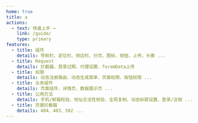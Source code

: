 ```yaml
---
home: true
title: a
actions:
  - text: 快速上手 →
    link: /guide/
    type: primary
features:
  - title: 组件
    details: 导航栏、定位栏、侧边栏、分页、图标、按钮、上传、头像 ...
  - title: Request
    details: 拦截器、登录过期、代理设置、foramData上传
  - title: 权限
    details: 动态注册路由、动态生成菜单、页面权限、按钮权限 ...
  - title: 业务组件
    details: 页面组件、详情页、数据展示页 ...
  - title: 公用方法
    details: 手机/邮箱校验、地址合法性校验、全局复制、动态标题设置、登录/注销 ...
  - title: 页面拦截器
    details: 404、403、502 ...
---
```

